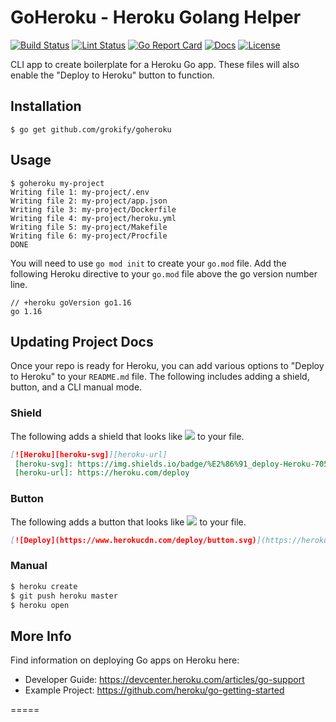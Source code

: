 # GoHeroku - Heroku Golang Helper

[![Build Status][build-status-svg]][build-status-url]
[![Lint Status][lint-status-svg]][lint-status-url]
[![Go Report Card][goreport-svg]][goreport-url]
[![Docs][docs-godoc-svg]][docs-godoc-url]
[![License][license-svg]][license-url]

 [build-status-svg]: https://github.com/grokify/goheroku/actions/workflows/ci.yaml/badge.svg?branch=master
 [build-status-url]: https://github.com/grokify/goheroku/actions/workflows/ci.yaml
 [lint-status-svg]: https://github.com/grokify/goheroku/actions/workflows/lint.yaml/badge.svg?branch=master
 [lint-status-url]: https://github.com/grokify/goheroku/actions/workflows/lint.yaml
 [goreport-svg]: https://goreportcard.com/badge/github.com/grokify/goheroku
 [goreport-url]: https://goreportcard.com/report/github.com/grokify/goheroku
 [docs-godoc-svg]: https://img.shields.io/badge/docs-godoc-blue.svg
 [docs-godoc-url]: https://godoc.org/github.com/grokify/goheroku
 [license-svg]: https://img.shields.io/badge/license-MIT-blue.svg
 [license-url]: https://github.com/grokify/goheroku/blob/master/LICENSE

CLI app to create boilerplate for a Heroku Go app. These files will also enable the "Deploy to Heroku" button to function.

## Installation

```
$ go get github.com/grokify/goheroku
```

## Usage

```
$ goheroku my-project
Writing file 1: my-project/.env
Writing file 2: my-project/app.json
Writing file 3: my-project/Dockerfile
Writing file 4: my-project/heroku.yml
Writing file 5: my-project/Makefile
Writing file 6: my-project/Procfile
DONE
```

You will need to use `go mod init` to create your `go.mod` file. Add the following Heroku directive to your `go.mod` file above the go version number line.

```
// +heroku goVersion go1.16
go 1.16
```

## Updating Project Docs

Once your repo is ready for Heroku, you can add various options to "Deploy to Heroku" to your `README.md` file. The following includes adding a shield, button, and a CLI manual mode.

### Shield

The following adds a shield that looks like ![](https://img.shields.io/badge/%E2%86%91_deploy-Heroku-7056bf.svg?style=flat) to your file.

```markdown
[![Heroku][heroku-svg]][heroku-url]
 [heroku-svg]: https://img.shields.io/badge/%E2%86%91_deploy-Heroku-7056bf.svg?style=flat
 [heroku-url]: https://heroku.com/deploy
```

### Button

The following adds a button that looks like ![](https://www.herokucdn.com/deploy/button.svg) to your file.

```markdown
[![Deploy](https://www.herokucdn.com/deploy/button.svg)](https://heroku.com/deploy)
```

### Manual

```sh
$ heroku create
$ git push heroku master
$ heroku open
```

## More Info

Find information on deploying Go apps on Heroku here:

* Developer Guide: https://devcenter.heroku.com/articles/go-support
* Example Project: https://github.com/heroku/go-getting-started



=====


